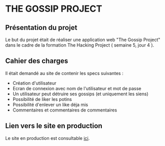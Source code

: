 # THE GOSSIP PROJECT

## Présentation du projet

Le but du projet était de réaliser une application web "The Gossip Project" dans le cadre de la formation The Hacking Project ( semaine 5, jour 4 ). 

## Cahier des charges

Il était demandé au site de contenir les specs suivantes :

* Création d'utilisateur
* Ecran de connexion avec nom de l'utilisateur et mot de passe
* Un utilisateur peut détruire ses gossips (et uniquement les siens)
* Possibilité de liker les potins
* Possibilité d'enlever un like déja mis
* Commentaires et commentaires de commentaires

## Lien vers le site en production

Le site en production est consultable [ici](https://gossip-cruditay.herokuapp.com/).